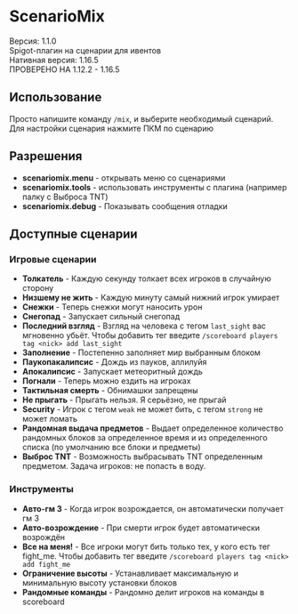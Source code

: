 # ScenarioMix

Версия: 1.1.0\
Spigot-плагин на сценарии для ивентов\
Нативная версия: 1.16.5\
ПРОВЕРЕНО НА 1.12.2 - 1.16.5

## Использование

Просто напишите команду ``/mix``, и выберите необходимый сценарий.\
Для настройки сценария нажмите ПКМ по сценарию

## Разрешения

- **scenariomix.menu** - открывать меню со сценариями
- **scenariomix.tools** - использовать инструменты с плагина (например палку с Выброса TNT)
- **scenariomix.debug** - Показывать сообщения отладки

## Доступные сценарии
### Игровые сценарии

- **Толкатель** - Каждую секунду толкает всех игроков в случайную сторону
- **Низшему не жить** - Каждую минуту самый нижний игрок умирает
- **Снежки** - Теперь снежки могут наносить урон
- **Снегопад** - Запускает сильный снегопад
- **Последний взгляд** - Взгляд на человека с тегом ``last_sight`` вас мгновенно убьёт. Чтобы добавить тег введите ``/scoreboard players tag <nick> add last_sight``
- **Заполнение** - Постепенно заполняет мир выбранным блоком
- **Паукопакалипсис** - Дождь из пауков, аллилуйя
- **Апокалипсис** - Запускает метеоритный дождь
- **Погнали** - Теперь можно ездить на игроках
- **Тактильная смерть** - Обнимашки запрещены
- **Не прыгать** - Прыгать нельзя. Я серьёзно, не прыгай
- **Security** - Игрок с тегом ``weak`` не может бить, с тегом ``strong`` не может ломать
- **Рандомная выдача предметов** - Выдает определенное количество рандомных блоков за определенное время и из определенного списка (по умолчанию все блоки и предметы)
- **Выброс TNT** - Возможность выбрасывать TNT определенным предметом. Задача игроков: не попасть в воду.

### Инструменты

- **Авто-гм 3** - Когда игрок возрождается, он автоматически получает гм 3
- **Авто-возрождение** - При смерти игрок будет автоматически возрождён
- **Все на меня!** - Все игроки могут бить только тех, у кого есть тег fight_me.  Чтобы добавить тег введите ``/scoreboard players tag <nick> add fight_me``
- **Ограничение высоты** - Устанавливает максимальную и минимальную высоту установки блоков 
- **Рандомные команды** - Рандомно делит игроков на команды в scoreboard 